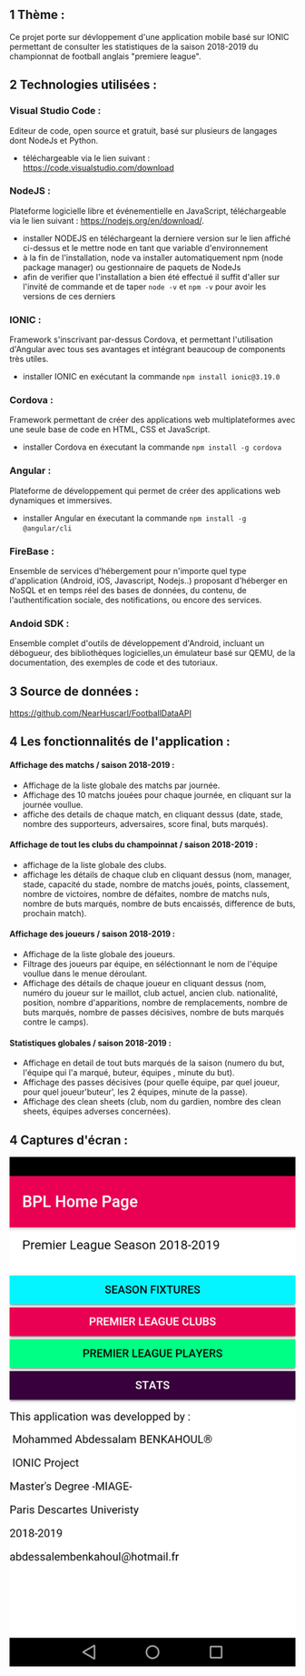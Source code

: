## 1 Thème :
Ce projet porte sur dévloppement d'une application mobile basé sur IONIC  permettant de consulter les statistiques de la saison 2018-2019 du championnat de football anglais "premiere league".

## 2 Technologies utilisées :

### Visual Studio Code :
Editeur de code, open source et gratuit, basé sur plusieurs de langages dont NodeJs et Python. 
* téléchargeable via le lien suivant :  https://code.visualstudio.com/download

### NodeJS :
Plateforme logicielle libre et événementielle en JavaScript, téléchargeable via le lien suivant : https://nodejs.org/en/download/.
* installer NODEJS en téléchargeant la derniere version sur le lien affiché ci-dessus et le mettre node en tant que variable d'environnement
* à la fin de l'installation, node va installer automatiquement npm (node package manager) ou gestionnaire de paquets de NodeJs
* afin de verifier que l'installation a bien été effectué il suffit d'aller sur l'invité de commande et de taper `node -v` et `npm -v` pour avoir les versions de ces derniers

### IONIC : 
Framework s'inscrivant par-dessus Cordova, et permettant l'utilisation d'Angular avec tous ses avantages et intégrant beaucoup de components très utiles. 
* installer IONIC en exécutant la commande `npm install ionic@3.19.0`

### Cordova : 
Framework permettant de créer des applications  web multiplateformes avec  une seule base de code en HTML, CSS et JavaScript.
* installer Cordova en éxecutant la commande `npm install -g cordova`

### Angular :
Plateforme de développement qui permet de créer des applications web dynamiques et immersives. 
* installer Angular en éxecutant la commande  `npm install -g @angular/cli`

### FireBase : 
Ensemble de services d'hébergement pour n'importe quel type d'application (Android, iOS, Javascript, Nodejs..) proposant d'héberger en NoSQL et en temps réel des bases de données, du contenu, de l'authentification sociale, des notifications, ou encore des services.

### Andoid SDK :
Ensemble complet d'outils de développement d'Android,  incluant un débogueur, des bibliothèques logicielles,un émulateur basé sur QEMU, de la documentation, des exemples de code et des tutoriaux. 


## 3 Source de données : 
https://github.com/NearHuscarl/FootballDataAPI

## 4 Les fonctionnalités de l'application : 

#### Affichage des matchs / saison 2018-2019 :
* Affichage de la liste globale des matchs par journée.
* Affichage des 10 matchs jouées pour chaque journée, en cliquant sur la journée voullue.
* affiche des details de chaque match, en cliquant dessus (date, stade, nombre des supporteurs, adversaires, score final, buts marqués).


####  Affichage de tout les clubs du champoinnat / saison 2018-2019 : 
* affichage de la liste globale des clubs.
* affichage les détails de chaque club en cliquant dessus (nom, manager, stade, capacité du stade, nombre de matchs joués, points, classement, nombre de victoires, nombre de défaites, nombre de matchs nuls, nombre de buts marqués, nombre de buts encaissés, difference de buts, prochain match).

####  Affichage des joueurs / saison 2018-2019 : 
* Affichage de la liste globale des joueurs.
* Filtrage des joueurs par équipe, en séléctionnant le nom de l'équipe voullue dans le menue déroulant.
* Affichage des détails de chaque joueur en cliquant dessus (nom, numéro du joueur sur le maillot, club actuel, ancien club. nationalité, position, nombre d'apparitions, nombre de remplacements, nombre de buts marqués, nombre de passes décisives, nombre de buts marqués contre le camps).

####  Statistiques globales / saison 2018-2019  : 
* Affichage en detail de tout buts marqués de la saison (numero du but, l'équipe qui l'a marqué, buteur, équipes , minute du but).
* Affichage des passes décisives (pour quelle équipe, par quel joueur, pour quel joueur'buteur', les 2 équipes, minute de la passe).
* Affichage des clean sheets (club, nom du gardien, nombre des clean sheets, équipes adverses concernées).

## 4 Captures d'écran : 
![acceuil](https://github.com/Abdessalam7/BENKAHOUL-Mohammed-Abdessalam-Repos/blob/master/AppScreenshots/1.png)

